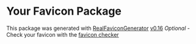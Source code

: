 # Your Favicon Package

This package was generated with [RealFaviconGenerator](https://realfavicongenerator.net/) [v0.16](https://realfavicongenerator.net/change_log#v0.16)
*Optional* - Check your favicon with the [favicon checker](https://realfavicongenerator.net/favicon_checker)
